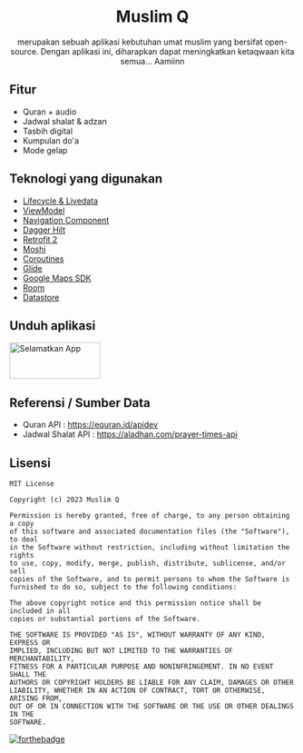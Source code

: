 <div align="center">
  <h1>Muslim Q</h1>
  <p>merupakan sebuah aplikasi kebutuhan umat muslim yang bersifat open-source. Dengan aplikasi ini, diharapkan dapat meningkatkan ketaqwaan kita semua... Aamiinn</p>
</div>

## Fitur
- Quran + audio
- Jadwal shalat & adzan
- Tasbih digital
- Kumpulan do'a
- Mode gelap

## Teknologi yang digunakan
- [Lifecycle & Livedata](https://developer.android.com/jetpack/androidx/releases/lifecycle)
- [ViewModel](https://developer.android.com/topic/libraries/architecture/viewmodel)
- [Navigation Component](https://developer.android.com/jetpack/androidx/releases/navigation)
- [Dagger Hilt](https://dagger.dev/hilt/)
- [Retrofit 2](https://square.github.io/retrofit/)
- [Moshi](https://github.com/square/moshi)
- [Coroutines](https://developer.android.com/kotlin/coroutines?gclsrc=aw.ds&gclid=CjwKCAiAnO2MBhApEiwA8q0HYSKx8VWo_WPkBPO0Oiku9QN_d0sbi6zHhntW8pD7ZsAjciGIp7_oyhoCjvgQAvD_BwE)
- [Glide](https://github.com/bumptech/glide)
- [Google Maps SDK](https://developers.google.com/maps/documentation)
- [Room](https://developer.android.com/training/data-storage/room)
- [Datastore](https://developer.android.com/topic/libraries/architecture/datastore)

## Unduh aplikasi
<a href="https://play.google.com/store/apps/details?id=com.prodev.muslimq"><img src="https://github.com/dapoi/Muslim-Q/assets/68842666/02f6ebaa-8c37-49d9-a71c-7c3768e85e5a" title="Selamatkan App" width="160" height="64" /></a>

## Referensi / Sumber Data
- Quran API : https://equran.id/apidev
- Jadwal Shalat API : https://aladhan.com/prayer-times-api

## Lisensi
```
MIT License

Copyright (c) 2023 Muslim Q

Permission is hereby granted, free of charge, to any person obtaining a copy
of this software and associated documentation files (the "Software"), to deal
in the Software without restriction, including without limitation the rights
to use, copy, modify, merge, publish, distribute, sublicense, and/or sell
copies of the Software, and to permit persons to whom the Software is
furnished to do so, subject to the following conditions:

The above copyright notice and this permission notice shall be included in all
copies or substantial portions of the Software.

THE SOFTWARE IS PROVIDED "AS IS", WITHOUT WARRANTY OF ANY KIND, EXPRESS OR
IMPLIED, INCLUDING BUT NOT LIMITED TO THE WARRANTIES OF MERCHANTABILITY,
FITNESS FOR A PARTICULAR PURPOSE AND NONINFRINGEMENT. IN NO EVENT SHALL THE
AUTHORS OR COPYRIGHT HOLDERS BE LIABLE FOR ANY CLAIM, DAMAGES OR OTHER
LIABILITY, WHETHER IN AN ACTION OF CONTRACT, TORT OR OTHERWISE, ARISING FROM,
OUT OF OR IN CONNECTION WITH THE SOFTWARE OR THE USE OR OTHER DEALINGS IN THE
SOFTWARE.
```
[![forthebadge](https://forthebadge.com/images/badges/built-with-love.svg)](https://forthebadge.com)
